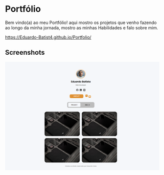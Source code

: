 # Portfólio

Bem vindo(a) ao meu Portfólio! aqui mostro os projetos que venho fazendo ao longo da minha jornada, mostro as minhas Habilidades e falo sobre mim.

https://Eduardo-Batist4.github.io/Portfolio/



## Screenshots

![App Screenshot](https://github.com/Eduardo-Batist4/Portfolio/blob/main/src/assets/images/image.png)
